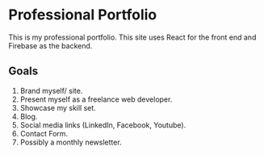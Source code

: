 Professional Portfolio
======================
This is my professional portfolio.
This site uses React for the front end and Firebase as the backend.

Goals
-----
1. Brand myself/ site.
2. Present myself as a freelance web developer.
3. Showcase my skill set.
4. Blog.
5. Social media links (LinkedIn, Facebook, Youtube).
6. Contact Form.
7. Possibly a monthly newsletter.